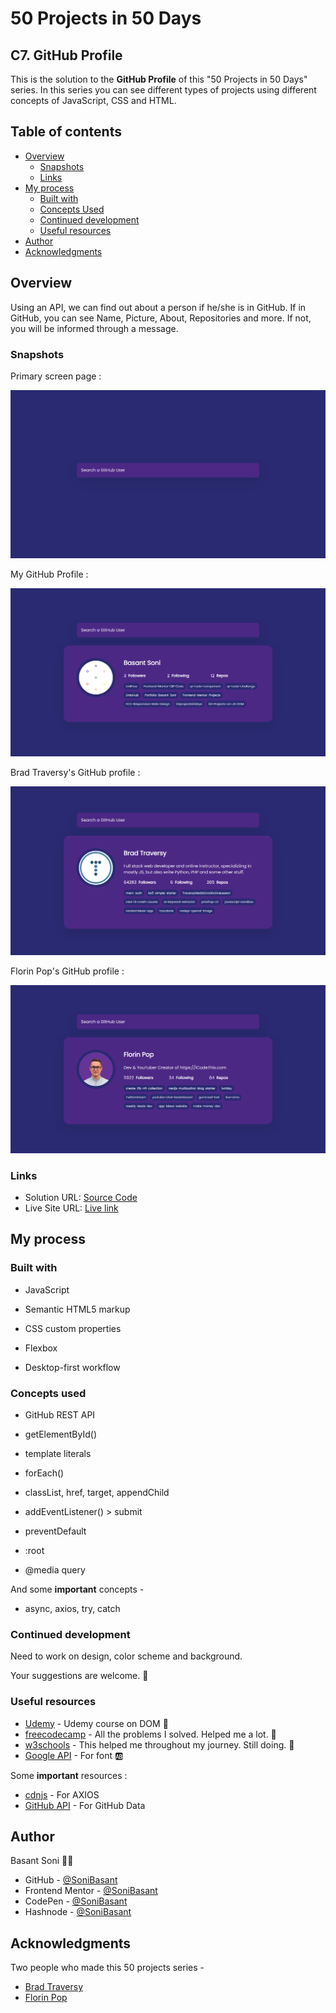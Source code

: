 # 50 Projects in 50 Days

## C7. GitHub Profile

This is the solution to the **GitHub Profile** of this "50 Projects in 50 Days" series. In this series you can see different types of projects using different concepts of JavaScript, CSS and HTML.

## Table of contents

- [Overview](#overview)
  - [Snapshots](#snapshots)
  - [Links](#links)
- [My process](#my-process)
  - [Built with](#built-with)
  - [Concepts Used](#concepts-used)
  - [Continued development](#continued-development)
  - [Useful resources](#useful-resources)
- [Author](#author)
- [Acknowledgments](#acknowledgments)

## Overview

Using an API, we can find out about a person if he/she is in GitHub. If in GitHub, you can see Name, Picture, About, Repositories and more. If not, you will be informed through a message.

### Snapshots

Primary screen page :

![GitHub Profile](Images/GitHub-profile-snap-1.png)

My GitHub Profile :

![GitHub Profile](Images/GitHub-profile-snap-2.png)

Brad Traversy's GitHub profile :

![GitHub Profile](Images/GitHub-profile-snap-3.png)

Florin Pop's GitHub profile :

![GitHub Profile](Images/GitHub-profile-snap-4.png)

### Links

- Solution URL: [Source Code](https://github.com/SoniBasant/50-Projects-on-JS-DOM/tree/main/C7.%20GitHub%20Profiles)
- Live Site URL: [Live link](https://sonibasant.github.io/50-Projects-on-JS-DOM/C7.%20GitHub%20Profiles/githubProfiles.html)

## My process

### Built with

- JavaScript

- Semantic HTML5 markup

- CSS custom properties

- Flexbox

- Desktop-first workflow

### Concepts used

- GitHub REST API

- getElementById()

- template literals
- forEach()
- classList, href, target, appendChild
- addEventListener() > submit
- preventDefault
- :root
- @media query

And some **important** concepts -

- async, axios, try, catch

### Continued development

Need to work on design, color scheme and background.

Your suggestions are welcome. 🙌

### Useful resources

- [Udemy](https://www.udemy.com/course/50-projects-50-days/) - Udemy course on DOM 🤝
- [freecodecamp](https://www.freecodecamp.org/) - All the problems I solved. Helped me a lot. 🙌
- [w3schools](https://www.w3schools.com) - This helped me throughout my journey. Still doing. 🙂
- [Google API](https://fonts.googleapis.com/css2?family=Poppins:wght@200;400&display=swap) - For font 🆎

Some **important** resources :

- [cdnjs](https://cdnjs.cloudflare.com/ajax/libs/axios/1.2.1/axios.min.js) - For AXIOS
- [GitHub API](https://api.github.com/users/) - For GitHub Data

## Author

Basant Soni 👨‍💻

- GitHub - [@SoniBasant](https://github.com/SoniBasant)
- Frontend Mentor - [@SoniBasant](https://www.frontendmentor.io/profile/SoniBasant)
- CodePen - [@SoniBasant](https://codepen.io/sonibasant)
- Hashnode - [@SoniBasant](https://sonibasant.hashnode.dev/)

## Acknowledgments

Two people who made this 50 projects series -

- [Brad Traversy](https://github.com/bradtraversy)
- [Florin Pop](https://github.com/florinpop17)
